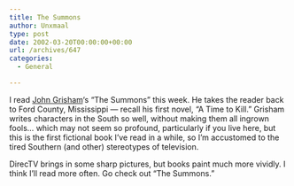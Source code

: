 ```yaml
---
title: The Summons
author: Unxmaal
type: post
date: 2002-03-20T00:00:00+00:00
url: /archives/647
categories:
  - General

---
```

I read <A HREF="http://www.jgrisham.com/">John Grisham</A>&#8216;s &#8220;The Summons&#8221; this week. He takes the reader back to Ford County, Mississippi &#8212; recall his first novel, &#8220;A Time to Kill.&#8221; Grisham writes characters in the South so well, without making them all ingrown fools&#8230; which may not seem so profound, particularly if you live here, but this is the first fictional book I&#8217;ve read in a while, so I&#8217;m accustomed to the tired Southern (and other) stereotypes of television.

DirecTV brings in some sharp pictures, but books paint much more vividly. I think I&#8217;ll read more often. Go check out &#8220;The Summons.&#8221;